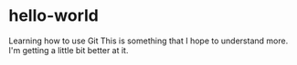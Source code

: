 # hello-world
Learning how to use Git
This is something that I hope to understand more.  I'm getting a little bit better at it.
